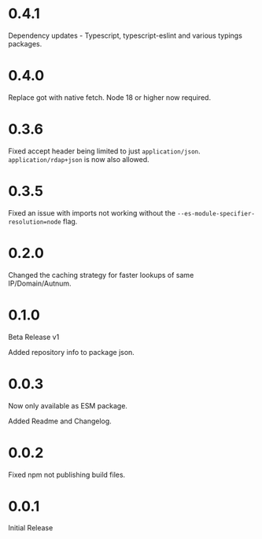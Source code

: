 # 0.4.1

Dependency updates - Typescript, typescript-eslint and various typings packages.

# 0.4.0

Replace got with native fetch.
Node 18 or higher now required.

# 0.3.6

Fixed accept header being limited to just `application/json`. `application/rdap+json` is now also allowed.

# 0.3.5

Fixed an issue with imports not working without the `--es-module-specifier-resolution=node` flag.

# 0.2.0

Changed the caching strategy for faster lookups of same IP/Domain/Autnum.

# 0.1.0

Beta Release v1

Added repository info to package json.

# 0.0.3

Now only available as ESM package.

Added Readme and Changelog.

# 0.0.2

Fixed npm not publishing build files.

# 0.0.1

Initial Release
